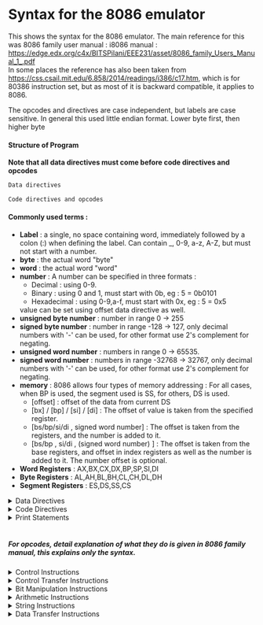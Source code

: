 # Syntax for the 8086 emulator

This shows the syntax for the 8086 emulator.
The main reference for this was 8086 family user manual : i8086 manual : https://edge.edx.org/c4x/BITSPilani/EEE231/asset/8086_family_Users_Manual_1_.pdf
<br />
In some places the reference has also been taken from https://css.csail.mit.edu/6.858/2014/readings/i386/c17.htm, which is for 80386 instruction set, but as most of it is backward compatible, it applies to 8086.

The opcodes and directives are case independent, but labels are case sensitive.
In general this used little endian format. Lower byte first, then higher byte

#### Structure of Program

<strong>Note that all data directives must come before code directives and opcodes</strong>

```bash
Data directives

Code directives and opcodes

```

#### Commonly used terms :

<div>
<ul>
    <li><strong>Label</strong> : a single, no space containing word, immediately followed by a colon (:) when defining the label. Can contain _, 0-9, a-z, A-Z, but must not start with a number.
    </li>
    <li>
        <strong>byte</strong> : the actual word "byte"
    </li>
    <li>
        <strong>word</strong> : the actual word "word"
    </li>
    <li>
        <strong>number</strong> : A number can be specified in three formats :
        <ul>
        <li> Decimal : using 0-9.</li>
        <li> Binary : using 0 and 1, must start with 0b, eg : 5 = 0b0101 </li>
        <li> Hexadecimal : using 0-9,a-f, must start with 0x, eg : 5 = 0x5 </li>
        </ul>
        value can be set using offset data directive as well.
    </li>
    <li>
        <strong>unsigned byte number</strong> : number in range 0 -> 255
    </li>
    <li>
        <strong>signed byte number</strong> : number in range -128 -> 127, only decimal numbers with '-' can be used, for other format use 2's complement for negating.
    </li>
    <li>
        <strong>unsigned word number</strong> : numbers in range 0 -> 65535.
    </li>
    <li>
        <strong>signed word number</strong> : numbers in range -32768 -> 32767, only decimal numbers with '-' can be used, for other format use 2's complement for negating.
    </li>
    <li>
        <strong>memory</strong> : 8086 allows four types of memory addressing :
        For all cases, when BP is used, the segment used is SS, for others, DS is used.
        <ul>
        <li>[offset] : offset of the data from current DS</li>
        <li>[bx] / [bp] / [si] / [di] : The offset of value is taken from the specified register.</li>
        <li>[bs/bp/si/di , signed word number] : The offset is taken from the registers, and the number is added to it.</li>
        <li>[bs/bp , si/di , (signed word number) ] : The offset is taken from the base registers, and offset in index registers as well as the number is added to it. The number offset is optional.</li>
        </ul>
    </li>
    <li>
        <strong>Word Registers</strong> : AX,BX,CX,DX,BP,SP,SI,DI
    </li>
    <li>
        <strong>Byte Registers</strong> : AL,AH,BL,BH,CL,CH,DL,DH
    </li>
    <li>
        <strong>Segment Registers</strong> : ES,DS,SS,CS
    </li>
</ul>
</div>

<details>
  <summary>Data Directives</summary>
    <div>
    <h4>Data directives supported by emulator</h4>
        <ul>
            <li>
                <strong>set</strong> : set directive is used for setting the value of  ds when storing the data.
                <p><strong>syntax</strong> : set unsigned-word-number</p>
            </li>
            <li>
                <strong>DB</strong> : used to store a single byte
                <p><strong>syntax</strong> : label is optional
                    <ul>
                    <li>(label) DB signed/unsigned byte number : sets a single byte to given value</li>
                    <li>(label) DB [unsigned word number] : sets given number of bytes to 0 (can be used to declare empty array)</li>
                    <li>(label) DB [signed/unsigned byte number ; unsigned word number] : sets given number of bytes (second argument) to given value (first argument).</li>
                    <li>(label) DB "string" : stores a string , characters or not escaped, eg : \n will be stored as \ and n.</li>
                    </ul>
                </p>
            </li>
            <li>
                <strong>DW</strong> : used to store a word number
                <p><strong>syntax</strong> : label is optional
                    <ul>
                    <li>(label) DW signed/unsigned word number : sets a word to given value</li>
                    <li>(label) DW [unsigned word number] : sets given number of words to 0 (can be used to declare empty array)</li>
                    <li>(label) DW [signed/unsigned word number ; unsigned word number] : sets given number of words (second argument) to given value (first argument).</li>
                    <li>(label) DW "string" : stores a string , characters or not escaped, eg : \n will be stored as \ and n.</li>
                    </ul>
                </p>
            </li>
            <li>
                <strong>offset</strong> : used to get offset of value from the data segment it was defined in. <strong>Note</strong> that this only gives offset from the segment was defined in, so if DS was changed using set, it will contain offset from that value.
                <p><strong>syntax</strong> :
                    <ul>
                    <li>offset label_name : can be used in place of number, as this is determined at compile time.</li>
                    </ul>
                </p>
            </li>
        </ul>
    </div>
</details>
<details>
  <summary>Code Directives</summary>
  <div>
    <h4>Code directives supported by emulator</h4>
    <ul>
        <li>
            <strong>macro definition</strong> : used to define macros, which can be used to put code in place, where parameters are replaced by given values at compile time
            <p><strong>syntax</strong> : macro macro_name (comma separated parameter list) -> replace string <- </p> The code between '->' and '<-' will be placed in place of macro use, where the parameters will be replaced by the ones given in macro call.<br />
            <strong> Note </strong> that recursive macros direct/ indirect are not supported. For no parameter macro use single _ as parameter in definition as well as use.<br/>
            For passing macro name to macro for invocation, make sure to leave space between param name and brackets :<br/>MACRO a(q)-> ADD AX,q <- MACRO b(k,q) -> k **this space** (q)<- b(a,5)<br/>
        </li>
        <li>
            <strong>macro use</strong> : used to 'call' macro, the code defined in macro will be placed in place of this.=, with parameters replaced.
            <p><strong>syntax</strong> : macro_name (comma separated value list)</p> The code between '->' and '<-' will be placed in place of macro use, where the parameters will be replaced by the ones given in macro call.
        </li>
        <li>
            <strong>procedure definition</strong> : used to define procedure
            <p><strong>syntax</strong> : def procedure_name {opcodes/macro use} <br />procedure name has same format as label, except ':'.</p>
        </li>
    </ul>
  </div>
</details>

<details>
  <summary>Print Statements</summary>
  <div>
    <h4>This shows print commands syntax, which can be used in the code as well as in interactive user prompt.</h4>
    <ul>
        <li>print flags : This will print the value of various flags.</li>
        <li>print reg   : This will print the value of registers.</li>
        <li>print mem start -> end : This will print the value of memory, from start to end, both inclusive. the start and end are unsigned number, in range 0 ->1048575</li>
        <li>print mem start:offset : This will print the value of memory from start, to start+offset. Value of start and start+offset must lie in 0 -> 1048575</li>
        <li>print :offset : This will print the value of memory from start of current data segment till offset, both inclusive.</li>
    </ul>
  </div>
</details>
<br />
<h5>For opcodes, detail explanation of what they do is given in 8086 family manual, this explains only the syntax.</h5>

<details>
  <summary>Control Instructions</summary>
    <div>
        These are single opcode instructions.<br />
        STC,CLC,CMC,STD,CLD,STI,CLI,HLT,NOP are supported.<br />
        WAIT, ESC, and LOCK are not supported <br />
        <strong>Syntax</strong> : opcode
    </div>
</details>

<details>
  <summary>Control Transfer Instructions</summary>
    <div>
        <ul>
            <li>jump instructions :<br />jmp, ja,jnbe,jae,jnb,jb,jnae,jbe,jna,jc,je,jz,jg,jnle,jge,jnl,jl,jnge,jle,jng,jnc,jne,jnz,jno,jnp,jpo,jns,jo,jp,jpe,js,jcxz</li>
            <li>loop instructions : <br />loop,loope,loopz,loopne,loopnz</li>
            <strong>Syntax</strong> : opcode label
        </ul>
        <div>
            <strong>int</strong> : Following interrupts are supported
            <ul>
                <li>int 3 : Can be used for debugging, displays user prompt</li>
                <li>int 0x10 : value of AH allowed are : 0AH,13H <br />
                0AH ignores BH & BL (page number and page attribute)<br/>
                13H ignores AL (write mode), BH & BL (page number and attributes), DH (row to print the string on), supports DL (column to print string on)</li>
                <li>int 0x21 :  value of AH allowed are : 1H,2H,0AH</li>
            </ul>
        </div>
        <p>into and iret are not supported</p>
        <div>
            <ul>
                <li><strong>call</strong> : used for calling a procedure.<br/>
                    <p><strong>syntax</strong> : call proc_name</p>
                </li>
                <li><strong>ret</strong> : used for returning from a procedure.<br/>
                    <p><strong>syntax</strong> : call</p>
                </li>
            </ul>
        </div>        
    </div>
</details>

<details>
  <summary>Bit Manipulation Instructions</summary>
    <div>
        <ul>
            <li><strong>not</strong> : bitwise not <br />
                <div><strong>syntax</strong> : <br/>
                not byte register<br/>
                not word register<br/>
                not byte memory<br/>
                not word memory<br/>
                not byte label<br/>
                not word label<br/>
                </div>
            </li>
            <li><strong>binary logical</strong> : and,or,xor,test 
            <div><strong>syntax</strong> : <br/>
                opcode byte-register , byte-register<br/>
                opcode word-register , word-register<br/>
                opcode byte-register , byte memory<br/>
                opcode word-register , word memory<br/>
                opcode byte-register , byte label<br/>
                opcode word-register , word label<br/>
                opcode byte memory , byte-register<br/>
                opcode word memory , word-register<br/>
                opcode byte label , byte-register<br/>
                opcode word label , word-register<br/>
                opcode byte-register , unsigned byte number<br/>
                opcode word-register , unsigned word number<br/>
                opcode byte memory , unsigned byte number<br/>
                opcode word memory , unsigned word number<br/>
                opcode byte label , unsigned byte number<br/>
                opcode word label , unsigned word number<br/>
                </div>
            </li>
            <li><strong>shifts and rotates</strong> : sal,shl,sar,shr,rol,ror,rcl,rcl
            <div><strong>syntax</strong> : <br/>
                opcode byte-register , unsigned byte number<br/>
                opcode word-register , unsigned byte number<br/>
                opcode byte-register , cl<br/>
                opcode word-register , cl<br/>
                opcode byte memory , unsigned byte number<br />
                opcode word memory , unsigned byte number<br />
                opcode byte memory , cl<br />
                opcode word memory , cl<br />
                opcode byte label , unsigned byte number<br />
                opcode word label , unsigned byte number<br />
                opcode byte label , cl<br />
                opcode word label , cl<br />
                </div>
            </li>
        </ul> 
    </div>
</details>

<details>
  <summary>Arithmetic Instructions</summary>
    <div>
        <ul>
            <li><strong>No operands</strong> : aaa,aad,aam,aas,daa,das,cbw,cwd<br />
                <strong>syntax</strong> : opcode
            </li>
            <li><strong>Single operand</strong> : dec,inc,neg,mul,imul,div,idiv<br/>
            <div><strong>syntax</strong> : <br/>
                    opcode byte-register<br/>
                    opcode word-register<br/>
                    opcode byte memory<br/>
                    opcode word memory<br/>
                    opcode byte label<br/>
                    opcode word label<br/>
                </div>
            </li>
            <li><strong>Binary opcodes</strong> : add, adc, sub, sbb, cmp <br/>
            <div><strong>syntax</strong> : <br/>
                    opcode byte-register , byte-register<br/>
                    opcode word-register , word-register<br/>
                    opcode byte-register , byte memory<br/>
                    opcode word-register , word memory<br/>
                    opcode byte-register , byte label<br/>
                    opcode word-register , word label<br/>
                    opcode byte memory , byte-register<br/>
                    opcode word memory , word-register<br/>
                    opcode byte label , byte-register<br/>
                    opcode word label , word-register<br/>
                    opcode byte-register , unsigned/signed byte number<br/>
                    opcode word-register , unsigned/signed word number<br/>
                    opcode byte memory , unsigned/signed byte number<br/>
                    opcode word memory , unsigned/signed word number<br/>
                    opcode byte label , unsigned/signed byte number<br/>
                    opcode word label , unsigned/signed word number<br/>
                    </div>
            </li>
        </ul>        
    </div>
</details>

<details>
  <summary>String Instructions</summary>
    <div>Instructions are : movs, lods,stos,cmps,scas<br />
        movsb, movsw are not supported<br />
        <strong>Syntax</strong> : <br />
        opcode byte<br/>
        opcode word<br/>
        The word and byte specifies if the string is byte string or word string<br/>
        <strong>repeat instructions</strong> <br/>
        rep supports movs,lods,stos<br/>
        repe,repz,repne,repnz supports cmps, scas<br/>
    </div>
</details>

<details>
  <summary>Data Transfer Instructions</summary>
    <div>
        in,out,lds,les are not supported <br/>    
        <ul>
    <li><strong>No operands</strong> : lahf,sahf,pushf,popf,xlat<br />
        <strong>syntax</strong> : opcode
    </li>
    <li><strong>No operands</strong> : lahf,sahf,pushf,popf,xlat<br />
    </li>
    <li><strong>lea</strong> : <br />
    <strong>syntax</strong> : 
    lea word-register word memory<br />
    lea word-register word label<br />
    </li>
    <li><strong>push</strong> : supports only word length memory<br />
    <strong>syntax</strong> : 
    push word-register<br />
    push segment-register (cs register allowed)<br />
    push word memory<br />
    push word label<br />
    </li>
    <li><strong>pop</strong> : supports only word length memory<br />
    <strong>syntax</strong> : 
    pop word-register<br />
    push segment-register (cs register not allowed)<br />
    push word memory<br />
    push word label<br />
    </li>
    <li><strong>xchg</strong> :<br />
    <strong>syntax</strong> : 
    xchg byte-register , byte-register<br />
    xchg word-register ,  word-register<br />
    xchg byte memory , byte-register<br />
    xchg byte-register , byte memory<br />
    xchg word memory , word-register<br />
    xchg word-register , word memory<br />
    xchg byte label , byte-register<br />
    xchg byte-register , byte label<br />
    xchg word label , word-register<br />
    xchg word-register , word label<br />
    </li>
    <li><strong>mov</strong> :<br />
    <strong>syntax</strong> : 
    mov byte-register , byte-register<br />
    mov word-register , word-register<br />
    mov byte-register , byte memory<br />
    mov word-register , word memory<br />
    mov byte-register , byte label<br />
    mov word-register , word label<br />
    mov byte memory , byte-register<br />
    mov word memory , word-memory<br />
    mov byte label , byte-register<br />
    mov word label , word-register<br />
    mov byte-register , unsigned/signed byte number<br />
    mov word-register , unsigned/signed word number<br />
    mov byte memory , unsigned/signed byte number<br />
    mov word memory , unsigned/signed word number<br />
    mov byte label , unsigned/signed byte number<br />
    mov word label , unsigned/signed word number<br />
    mov segment-register , word-register<br />
    mov word-register , segment-register<br />
    mov segment-register , word memory<br />
    mov segment-register , word label<br />
    mov word memory , segment-register<br />
    mov word label , segment-register<br />
    </li>
</ul>
    </div>
</details>
